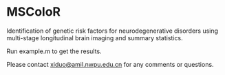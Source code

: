 # MSColoR

Identification of genetic risk factors for neurodegenerative disorders using multi-stage longitudinal brain imaging and summary statistics.

Run example.m to get the results.

Please contact xiduo@amil.nwpu.edu.cn for any comments or questions.
